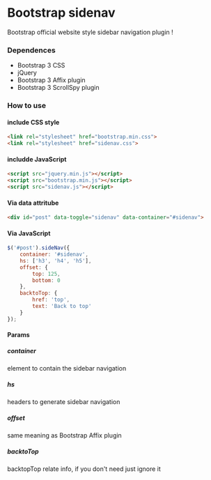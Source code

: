 Bootstrap sidenav
=================

Bootstrap official website style sidebar navigation plugin !

### Dependences

* Bootstrap 3 CSS
* jQuery
* Bootstrap 3 Affix plugin
* Bootstrap 3 ScrollSpy plugin

### How to use

#### include CSS style

```html
<link rel="stylesheet" href="bootstrap.min.css">
<link rel="stylesheet" href="sidenav.css">
```

#### includde JavaScript

```html
<script src="jquery.min.js"></script>
<script src="bootstrap.min.js"></script>
<script src="sidenav.js"></script>
```

#### Via data attritube

```html
<div id="post" data-toggle="sidenav" data-container="#sidenav">
```

#### Via JavaScript

```js
$('#post').sideNav({
    container: '#sidenav',
    hs: ['h3', 'h4', 'h5'],
    offset: {
        top: 125,
        bottom: 0
    },
    backtoTop: {
        href: 'top',
        text: 'Back to top'
    }
});
```

#### Params

##### container

element to contain the sidebar navigation

##### hs

headers to generate sidebar navigation

##### offset

same meaning as Bootstrap Affix plugin

##### backtoTop

backtopTop relate info, if you don't need just ignore it
